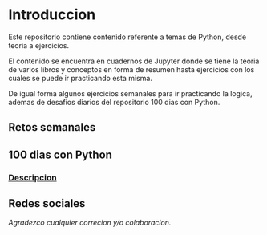 # Introduccion

Este repositorio contiene contenido referente a temas de Python, desde teoria a ejercicios.

El contenido se encuentra en cuadernos de Jupyter donde se tiene la teoria de varios libros y conceptos en forma de resumen hasta ejercicios con los cuales se puede ir practicando esta misma.

De igual forma algunos ejercicios semanales para ir practicando la logica, ademas de desafios diarios del repositorio 100 dias con Python.


## Retos semanales


## 100 dias con Python

### [Descripcion](./Retos_100/readme.MD)


## Redes sociales


*Agradezco cualquier correcion y/o colaboracion.*